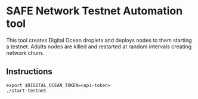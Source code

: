 # SAFE Network Testnet Automation tool

This tool creates Digital Ocean droplets and deploys nodes to them starting a testnet. 
Adults nodes are killed and restarted at random intervals creating network churn.

## Instructions

```
export $DIGITAL_OCEAN_TOKEN=<api-token>
./start-testnet
```
